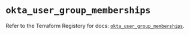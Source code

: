 # `okta_user_group_memberships`

Refer to the Terraform Registory for docs: [`okta_user_group_memberships`](https://registry.terraform.io/providers/okta/okta/4.6.1/docs/resources/user_group_memberships).
